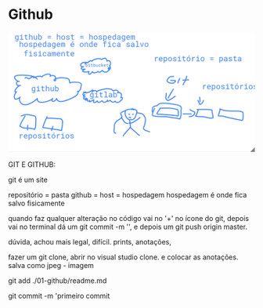 # Github

![arquitetura](./imagem.png)

GIT E GITHUB:

git é um site

repositório = pasta
github = host = hospedagem
hospedagem é onde fica salvo fisicamente

quando faz qualquer alteração no código vai no '+' no ícone do git, depois vai no terminal dá um git commit -m '', e depois um git push origin master.


dúvida, achou mais legal, difícil.
prints, anotações, 

fazer um git clone, abrir no visual studio clone.
e colocar as anotações. 
salva como jpeg - imagem

git add ./01-github/readme.md 

git commit -m 'primeiro commit

